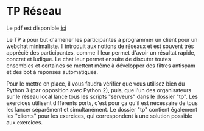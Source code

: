 # TP Réseau

Le pdf est disponible
[ici](https://github.com/prologin/gcc-resources/blob/gh-pages/03_reseau.pdf)

Le TP a pour but d'amener les participantes à programmer un client pour un webchat minimaliste. Il introduit aux notions de réseaux et est souvent très apprécié des participantes, comme il leur permet d'avoir un résultat rapide, concret et ludique. Le chat leur permet ensuite de discuter toutes ensembles et certaines se mettent même à développer des filtres antispam et des bot à réponses automatiques.

Pour le mettre en place, il vous faudra vérifier que vous utilisez bien du Python 3 (par opposition avec Python 2), puis, que l'un des organisateurs sur le réseau local lance tous les scripts "serveurs" dans le dossier "tp". Les exercices utilisent différents ports, c'est pour ça qu'il est nécessaire de tous les lancer séparément et simultanément. Le dossier "tp" contient également les "clients" pour les exercices, qui correspondent à une solution possible aux exercices.
